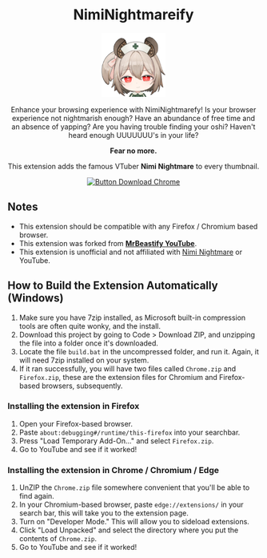 <div align = center>

# NimiNightmareify

![Nimi Nightmare](https://github.com/Zeppelins-Forever/NimiNightmareify-Youtube/blob/main/icon.png?raw=true)

Enhance your browsing experience with NimiNightmarefy! 
Is your browser experience not nightmarish enough? 
Have an abundance of free time and an absence of yapping? 
Are you having trouble finding your oshi? 
Haven't heard enough UUUUUUU's in your life?

**Fear no more.**

This extension adds the famous VTuber 
**Nimi Nightmare** to every thumbnail.

[comment]: <> ( [![Button Download Firefox]][Download Firefox] )

[![Button Download Chrome]][Download Chrome]

</div>

## Notes

- This extension should be compatible with any Firefox / Chromium based browser.
- This extension was forked from **[MrBeastify YouTube](https://github.com/MagicJinn/MrBeastify-Youtube/tree/main)**.
- This extension is unofficial and not affiliated with [Nimi Nightmare](https://www.youtube.com/@niminightmare) or YouTube.

## How to Build the Extension Automatically (Windows)

1. Make sure you have 7zip installed, as Microsoft built-in compression tools are often quite wonky, and the install.
2. Download this project by going to Code > Download ZIP, and unzipping the file into a folder once it's downloaded.
3. Locate the file `build.bat` in the uncompressed folder, and run it. Again, it will need 7zip installed on your system.
4. If it ran successfully, you will have two files called `Chrome.zip` and `Firefox.zip`, these are the extension files for Chromium and Firefox-based browsers, subsequently.

### Installing the extension in Firefox
1. Open your Firefox-based browser.
2. Paste `about:debugging#/runtime/this-firefox` into your searchbar.
3. Press "Load Temporary Add-On..." and select `Firefox.zip`.
4. Go to YouTube and see if it worked!

### Installing the extension in Chrome / Chromium / Edge
1. UnZIP the `Chrome.zip` file somewhere convenient that you'll be able to find again.
2. In your Chromium-based browser, paste `edge://extensions/` in your search bar, this will take you to the extension page.
3. Turn on "Developer Mode." This will allow you to sideload extensions.
4. Click "Load Unpacked" and select the directory where you put the contents of `Chrome.zip`.
5. Go to YouTube and see if it worked!

<!----------------------------------------------------------------------------->

[Button Download Firefox]: https://img.shields.io/badge/Firefox-FF7139?style=for-the-badge&logoColor=white&logo=Firefox
[Button Download Chrome]: https://img.shields.io/badge/Chrome-4285F4?style=for-the-badge&logoColor=white&logo=GoogleChrome


[Download Firefox]: http://addons.mozilla.org/en-GB/firefox/addon/youtube-mrbeastify/
[Download Chrome]: https://chromewebstore.google.com/detail/youtube-niminightmareify/bbahnmbbdlijjcpoabmlolamkbeifjgj
